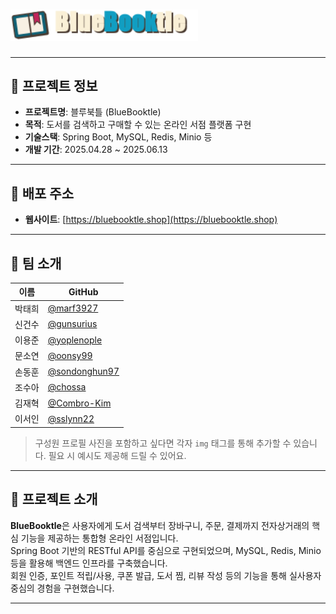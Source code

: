 # <img src="https://github.com/nhnacademy-be9-bluebooktle/bluebooktle-shop/blob/master/frontend-server/src/main/resources/static/images/logo.png?raw=true" width="300" alt="BlueBooktle Logo" />
  
---

## 📌 프로젝트 정보

- **프로젝트명**: 블루북틀 (BlueBooktle)
- **목적**: 도서를 검색하고 구매할 수 있는 온라인 서점 플랫폼 구현
- **기술스택**: Spring Boot, MySQL, Redis, Minio 등
- **개발 기간**: 2025.04.28 ~ 2025.06.13

---

## 🔗 배포 주소

- **웹사이트**: [https://bluebooktle.shop](https://bluebooktle.shop)

---

## 👥 팀 소개

| 이름     | GitHub |
|----------|--------|
| 박태희   | [@marf3927](https://github.com/marf3927) |
| 신건수   | [@gunsurius](https://github.com/Shin-Gunsu) |
| 이용준   | [@yoplenople](https://github.com/yoplenople) |
| 문소연   | [@oonsy99](https://github.com/oonsy99) |
| 손동훈   | [@sondonghun97](https://github.com/sondonghun97) |
| 조수아   | [@chossa](https://github.com/chossa) |
| 김재혁   | [@Combro-Kim](https://github.com/Combro-Kim) |
| 이서인   | [@sslynn22](https://github.com/sslynn22) |

> 구성원 프로필 사진을 포함하고 싶다면 각자 `img` 태그를 통해 추가할 수 있습니다. 필요 시 예시도 제공해 드릴 수 있어요.

---

## 📝 프로젝트 소개

**BlueBooktle**은 사용자에게 도서 검색부터 장바구니, 주문, 결제까지 전자상거래의 핵심 기능을 제공하는 통합형 온라인 서점입니다.  
Spring Boot 기반의 RESTful API를 중심으로 구현되었으며, MySQL, Redis, Minio 등을 활용해 백엔드 인프라를 구축했습니다.  
회원 인증, 포인트 적립/사용, 쿠폰 발급, 도서 찜, 리뷰 작성 등의 기능을 통해 실사용자 중심의 경험을 구현했습니다.  

---
